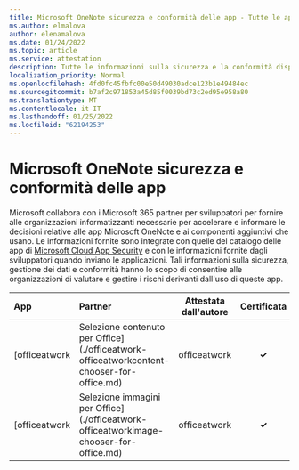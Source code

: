 ```yaml
---
title: Microsoft OneNote sicurezza e conformità delle app - Tutte le app
ms.author: elmalova
author: elenamalova
ms.date: 01/24/2022
ms.topic: article
ms.service: attestation
description: Tutte le informazioni sulla sicurezza e la conformità disponibili per tutte le Microsoft OneNote app.
localization_priority: Normal
ms.openlocfilehash: 4fd0fc45fbfc00e50d49030adce123b1e49484ec
ms.sourcegitcommit: b7af2c971853a45d85f0039bd73c2ed95e958a80
ms.translationtype: MT
ms.contentlocale: it-IT
ms.lasthandoff: 01/25/2022
ms.locfileid: "62194253"
---
```

# <a name="microsoft-onenote-apps-security-and-compliance"></a>Microsoft OneNote sicurezza e conformità delle app

Microsoft collabora con i Microsoft 365 partner per sviluppatori per fornire alle organizzazioni informatizzanti necessarie per accelerare e informare le decisioni relative alle app Microsoft OneNote e ai componenti aggiuntivi che usano. Le informazioni fornite sono integrate con quelle del catalogo delle app di [Microsoft Cloud App Security](https://www.microsoft.com/en-us/enterprise-mobility-security/cloud-app-security) e con le informazioni fornite dagli sviluppatori quando inviano le applicazioni. Tali informazioni sulla sicurezza, gestione dei dati e conformità hanno lo scopo di consentire alle organizzazioni di valutare e gestire i rischi derivanti dall'uso di queste app.

| **App** | **Partner** | **Attestata dall'autore** | **Certificata** |
|:--------|:------------|:----------------------:|:-------------:|
| [officeatwork | Selezione contenuto per Office](./officeatwork-officeatworkcontent-chooser-for-office.md) | officeatwork | **✓** |  |
| [officeatwork | Selezione immagini per Office](./officeatwork-officeatworkimage-chooser-for-office.md) | officeatwork | **✓** |  |
